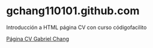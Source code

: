# gchang110101.github.com
Introducción a HTML página CV con curso códigofacilito

<a href="https://gchang110101.github.io/cv">Página CV Gabriel Chang</a>
